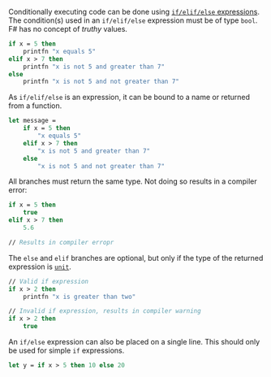 Conditionally executing code can be done using [`if/elif/else` expressions][conditional-expression]. The condition(s) used in an `if/elif/else` expression must be of type `bool`. F# has no concept of _truthy_ values.

```fsharp
if x = 5 then
    printfn "x equals 5"
elif x > 7 then
    printfn "x is not 5 and greater than 7"
else
    printfn "x is not 5 and not greater than 7"
```

As `if/elif/else` is an expression, it can be bound to a name or returned from a function.

```fsharp
let message =
    if x = 5 then
        "x equals 5"
    elif x > 7 then
        "x is not 5 and greater than 7"
    else
        "x is not 5 and not greater than 7"
```

All branches must return the same type. Not doing so results in a compiler error:

```fsharp
if x = 5 then
    true
elif x > 7 then
    5.6

// Results in compiler erropr
```

The `else` and `elif` branches are optional, but only if the type of the returned expression is [`unit`][unit-type].

```fsharp
// Valid if expression
if x > 2 then
    printfn "x is greater than two"

// Invalid if expression, results in compiler warning
if x > 2 then
    true
```

An `if/else` expression can also be placed on a single line. This should only be used for simple `if` expressions.

```fsharp
let y = if x > 5 then 10 else 20
```

[unit-type]: https://docs.microsoft.com/en-us/dotnet/fsharp/language-reference/unit-type
[conditional-expression]: https://docs.microsoft.com/en-us/dotnet/fsharp/language-reference/conditional-expressions-if-then-else
